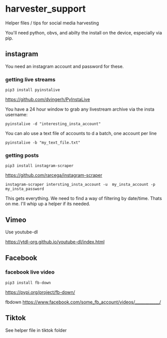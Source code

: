 # harvester_support

Helper files  / tips for social media harvesting

You'll need python, obvs, and abilty the install on the device, especially via pip. 

## instagram 

You need an instagram account and password for these. 

### getting live streams

````pip3 install pyinstalive````

https://github.com/dvingerh/PyInstaLive

You have a 24 hour window to grab any livestream archive via the insta username: 

````pyinstalive -d "interesting_insta_account"````

You can alo use a text file of accounts to d a batch, one account per line

````pyinstalive -b "my_text_file.txt"````

### getting posts


````pip3 install instagram-scraper````

https://github.com/rarcega/instagram-scraper

````instagram-scraper intersting_insta_account -u  my_insta_account -p my_insta_password````

This gets everything. We need to find a way of filtering by date/time. Thats on me. I'll whip up a helper if its needed. 

## Vimeo

Use youtube-dl 

https://ytdl-org.github.io/youtube-dl/index.html

## Facebook

### facebook live video

````pip3 install fb-down````

https://pypi.org/project/fb-down/ 

fbdown https://www.facebook.com/some_fb_account/videos/____________/

## Tiktok

See helper file in tiktok folder



